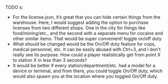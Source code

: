 TODO´s:

- For the license.json, it’s great that you can hide certain things from the warehouse. Here, I would suggest adding the option to purchase licenses from two different shops. One in the city for things like food/mining/etc., and the second with a separate menu for cocaine and other similar items. That would be super convenient!
toggle on/off duty
- What should be changed would be the On/Off duty feature for cops, medical personnel, etc. It can be easily abused with Ctrl+3, and I don't really see its purpose. How could a player realistically get from point X to station X in less than 3 seconds?
- It would be better if every station/department/etc. had a model for a device or terminal, and from there, you could toggle On/Off duty, which would also spawn you at the location where you toggled On/Off duty.

